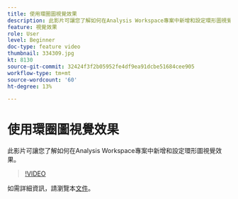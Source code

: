 ```yaml
---
title: 使用環圈圖視覺效果
description: 此影片可讓您了解如何在Analysis Workspace專案中新增和設定環形圖視覺效果。
feature: 視覺效果
role: User
level: Beginner
doc-type: feature video
thumbnail: 334309.jpg
kt: 8130
source-git-commit: 32424f3f2b05952fe4df9ea91dcbe51684cee905
workflow-type: tm+mt
source-wordcount: '60'
ht-degree: 13%

---
```



# 使用環圈圖視覺效果

此影片可讓您了解如何在Analysis Workspace專案中新增和設定環形圖視覺效果。

>[!VIDEO](https://video.tv.adobe.com/v/334309/?quality=12&learn=on)

如需詳細資訊，請瀏覽本[文件](https://experienceleague.adobe.com/docs/analytics/analyze/analysis-workspace/visualizations/donut.html?lang=en)。
